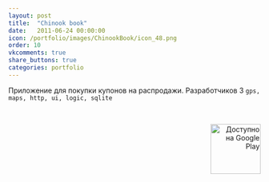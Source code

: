 ```yaml
---
layout: post
title:  "Chinook book"
date:   2011-06-24 00:00:00
icon: /portfolio/images/ChinookBook/icon_48.png
order: 10
vkcomments: true
share_buttons: true
categories: portfolio
---
```


Приложение для покупки купонов на распродажи. Разработчиков 3 `gps, maps, http, ui, logic, sqlite`

<p>
<div>
<a class="example-image-link" href="{{ site.baseurl }}/portfolio/images/ChinookBook/1.png" data-lightbox="example-set" data-title="Camly"><img class="example-image" src="{{ site.baseurl }}/portfolio/images/ChinookBook/thumb_1.png" alt=""/></a>
<a class="example-image-link" href="{{ site.baseurl }}/portfolio/images/ChinookBook/2.png" data-lightbox="example-set" data-title="Camly"><img class="example-image" src="{{ site.baseurl }}/portfolio/images/ChinookBook/thumb_2.png" alt=""/></a>
<a class="example-image-link" href="{{ site.baseurl }}/portfolio/images/ChinookBook/3.png" data-lightbox="example-set" data-title="Camly"><img class="example-image" src="{{ site.baseurl }}/portfolio/images/ChinookBook/thumb_3.png" alt=""/></a>
<a class="example-image-link" href="{{ site.baseurl }}/portfolio/images/ChinookBook/4.png" data-lightbox="example-set" data-title="Camly"><img class="example-image" src="{{ site.baseurl }}/portfolio/images/ChinookBook/thumb_4.png" alt=""/></a>
<a class="example-image-link" href="{{ site.baseurl }}/portfolio/images/ChinookBook/5.png" data-lightbox="example-set" data-title="Camly"><img class="example-image" src="{{ site.baseurl }}/portfolio/images/ChinookBook/thumb_5.png" alt=""/></a>
<a class="example-image-link" href="{{ site.baseurl }}/portfolio/images/ChinookBook/6.png" data-lightbox="example-set" data-title="Camly"><img class="example-image" src="{{ site.baseurl }}/portfolio/images/ChinookBook/thumb_6.png" alt=""/></a>
<a class="example-image-link" href="{{ site.baseurl }}/portfolio/images/ChinookBook/7.png" data-lightbox="example-set" data-title="Camly"><img class="example-image" src="{{ site.baseurl }}/portfolio/images/ChinookBook/thumb_7.png" alt=""/></a>
<a class="example-image-link" href="{{ site.baseurl }}/portfolio/images/ChinookBook/8.png" data-lightbox="example-set" data-title="Camly"><img class="example-image" src="{{ site.baseurl }}/portfolio/images/ChinookBook/thumb_8.png" alt=""/></a>
<a class="example-image-link" href="{{ site.baseurl }}/portfolio/images/ChinookBook/9.png" data-lightbox="example-set" data-title="Camly"><img class="example-image" src="{{ site.baseurl }}/portfolio/images/ChinookBook/thumb_9.png" alt=""/></a>
<a class="example-image-link" href="{{ site.baseurl }}/portfolio/images/ChinookBook/10.png" data-lightbox="example-set" data-title="Camly"><img class="example-image" src="{{ site.baseurl }}/portfolio/images/ChinookBook/thumb_10.png" alt=""/></a>
<a class="example-image-link" href="{{ site.baseurl }}/portfolio/images/ChinookBook/11.png" data-lightbox="example-set" data-title="Camly"><img class="example-image" src="{{ site.baseurl }}/portfolio/images/ChinookBook/thumb_11.png" alt=""/></a>
</div>
</p>

<p align="right">
<a href='https://play.google.com/store/apps/details?id=net.chinookbook.android&utm_source=global_co&utm_medium=prtnr&utm_content=Mar2515&utm_campaign=PartBadge&pcampaignid=MKT-Other-global-all-co-prtnr-py-PartBadge-Mar2515-1'><img alt='Доступно на Google Play' src='https://play.google.com/intl/en_us/badges/images/generic/ru_badge_web_generic.png' width="100"/></a>
</p>

<!--more-->


